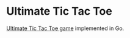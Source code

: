 # Ultimate Tic Tac Toe
[Ultimate Tic Tac Toe game](https://en.wikipedia.org/wiki/Ultimate_tic-tac-toe) implemented in Go.
